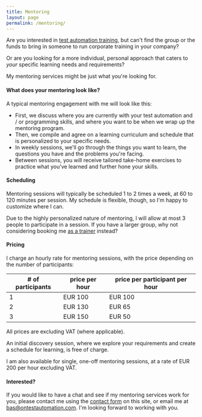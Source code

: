```yaml
---
title: Mentoring
layout: page
permalink: /mentoring/
---
```

Are you interested in [test automation training](/training/), but can't find the group or the funds to bring in someone to run corporate training in your company?

Or are you looking for a more individual, personal approach that caters to _your_ specific learning needs and requirements?

My mentoring services might be just what you're looking for.

#### What does your mentoring look like?

A typical mentoring engagement with me will look like this:

* First, we discuss where you are currently with your test automation and / or programming skills, and where you want to be when we wrap up the mentoring program.
* Then, we compile and agree on a learning curriculum and schedule that is personalized to your specific needs.
* In weekly sessions, we'll go through the things you want to learn, the questions you have and the problems you're facing.
* Between sessions, you will receive tailored take-home exercises to practice what you've learned and further hone your skills.

#### Scheduling

Mentoring sessions will typically be scheduled 1 to 2 times a week, at 60 to 120 minutes per session. My schedule is flexible, though, so I'm happy to customize where I can. 

Due to the highly personalized nature of mentoring, I will allow at most 3 people to participate in a session. If you have a larger group, why not considering booking me [as a trainer](/training/) instead? 

#### Pricing 

I charge an hourly rate for mentoring sessions, with the price depending on the number of participants:

| # of participants | price per hour | price per participant per hour |
|-------------------|----------------|--------------------------------|
| 1                 | EUR 100        | EUR 100                        |
| 2                 | EUR 130        | EUR  65                        |
| 3                 | EUR 150        | EUR  50                        |

All prices are excluding VAT (where applicable).

An initial discovery session, where we explore your requirements and create a schedule for learning, is free of charge.

I am also available for single, one-off mentoring sessions, at a rate of EUR 200 per hour excluding VAT.

#### Interested?

If you would like to have a chat and see if my mentoring services work for you, please contact me using the [contact form](/contact/) on this site, or email me at bas@ontestautomation.com. I'm looking forward to working with you.